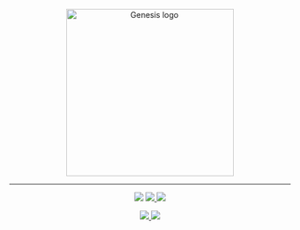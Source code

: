 
<p align="center">
    <a href="https://github.com/yoratoni/genesis" target="_blank">
        <img src="https://raw.githubusercontent.com/yoratoni/genesis/main/assets/logo.png?token=GHSAT0AAAAAABZOCAUYNHYFSI6YFTTFJQSGZCM6TJQ" width="300" alt="Genesis logo">
    </a>
</p>

---

<p align="center">
    <img src="https://img.shields.io/badge/made%20by-Yoratoni-green">
    <a href="https://github.com/yoratoni/genesis/blob/main/LICENSE" target="_blank">
        <img src="https://img.shields.io/github/license/yoratoni/bibobot?style=flat-square">
    </a>
    <a href="https://github.com/yoratoni/genesis/issues" target="_blank">
        <img src="https://img.shields.io/github/issues/yoratoni/genesis?color=green&style=flat-square">
    </a>
</p>
<p align="center">
    <a href="https://github.com/yoratoni/genesis/blob/main/package.json" target="_blank">
        <img src="https://img.shields.io/github/package-json/v/yoratoni/genesis?style=flat-square">
    </a>
    <img src="https://img.shields.io/github/languages/code-size/yoratoni/genesis?style=flat-square">
</p>
